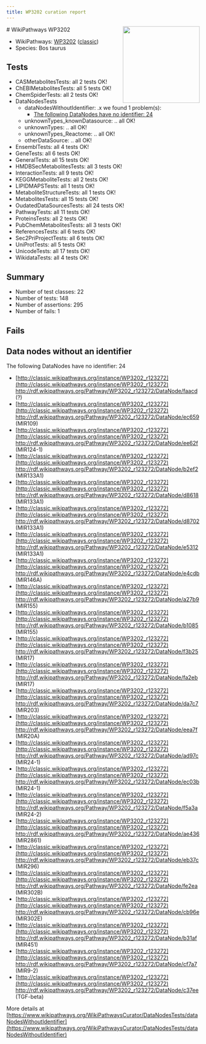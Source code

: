 ```yaml
---
title: WP3202 curation report
---
```


<img style="float: right; width: 200px" src="https://upload.wikimedia.org/wikipedia/commons/thumb/8/83/Wplogo_with_text_500.png/640px-Wplogo_with_text_500.png" />
# WikiPathways WP3202

* WikiPathways: [WP3202](https://wikipathways.org/pathways/WP3202) ([classic](https://classic.wikipathways.org/instance/WP3202))
* Species: Bos taurus
## Tests
* CASMetabolitesTests: all 2 tests OK!
* ChEBIMetabolitesTests: all 5 tests OK!
* ChemSpiderTests: all 2 tests OK!
* DataNodesTests
    * dataNodesWithoutIdentifier: .x we found 1 problem(s):
        * [The following DataNodes have no identifier: 24](#8792c4b3)
    * unknownTypes_knownDatasource: .. all OK!
    * unknownTypes: .. all OK!
    * unknownTypes_Reactome: .. all OK!
    * otherDataSource: .. all OK!
* EnsemblTests: all 4 tests OK!
* GeneTests: all 6 tests OK!
* GeneralTests: all 15 tests OK!
* HMDBSecMetabolitesTests: all 3 tests OK!
* InteractionTests: all 9 tests OK!
* KEGGMetaboliteTests: all 2 tests OK!
* LIPIDMAPSTests: all 1 tests OK!
* MetaboliteStructureTests: all 1 tests OK!
* MetabolitesTests: all 15 tests OK!
* OudatedDataSourcesTests: all 24 tests OK!
* PathwayTests: all 11 tests OK!
* ProteinsTests: all 2 tests OK!
* PubChemMetabolitesTests: all 3 tests OK!
* ReferencesTests: all 6 tests OK!
* Sec2PriProjectTests: all 6 tests OK!
* UniProtTests: all 5 tests OK!
* UnicodeTests: all 17 tests OK!
* WikidataTests: all 4 tests OK!


## Summary

* Number of test classes: 22
* Number of tests: 148
* Number of assertions: 295
* Number of fails: 1

## Fails

<a name="8792c4b3" />

## Data nodes without an identifier

The following DataNodes have no identifier: 24

* [http://classic.wikipathways.org/instance/WP3202_r123272](http://classic.wikipathways.org/instance/WP3202_r123272) http://rdf.wikipathways.org/Pathway/WP3202_r123272/DataNode/faacd (?)
* [http://classic.wikipathways.org/instance/WP3202_r123272](http://classic.wikipathways.org/instance/WP3202_r123272) http://rdf.wikipathways.org/Pathway/WP3202_r123272/DataNode/ec659 (MIR109)
* [http://classic.wikipathways.org/instance/WP3202_r123272](http://classic.wikipathways.org/instance/WP3202_r123272) http://rdf.wikipathways.org/Pathway/WP3202_r123272/DataNode/ee62f (MIR124-1)
* [http://classic.wikipathways.org/instance/WP3202_r123272](http://classic.wikipathways.org/instance/WP3202_r123272) http://rdf.wikipathways.org/Pathway/WP3202_r123272/DataNode/b2ef2 (MIR133A1)
* [http://classic.wikipathways.org/instance/WP3202_r123272](http://classic.wikipathways.org/instance/WP3202_r123272) http://rdf.wikipathways.org/Pathway/WP3202_r123272/DataNode/d8618 (MIR133A1)
* [http://classic.wikipathways.org/instance/WP3202_r123272](http://classic.wikipathways.org/instance/WP3202_r123272) http://rdf.wikipathways.org/Pathway/WP3202_r123272/DataNode/d8702 (MIR133A1)
* [http://classic.wikipathways.org/instance/WP3202_r123272](http://classic.wikipathways.org/instance/WP3202_r123272) http://rdf.wikipathways.org/Pathway/WP3202_r123272/DataNode/e5312 (MIR133A1)
* [http://classic.wikipathways.org/instance/WP3202_r123272](http://classic.wikipathways.org/instance/WP3202_r123272) http://rdf.wikipathways.org/Pathway/WP3202_r123272/DataNode/e4cdb (MIR146A)
* [http://classic.wikipathways.org/instance/WP3202_r123272](http://classic.wikipathways.org/instance/WP3202_r123272) http://rdf.wikipathways.org/Pathway/WP3202_r123272/DataNode/a27b9 (MIR155)
* [http://classic.wikipathways.org/instance/WP3202_r123272](http://classic.wikipathways.org/instance/WP3202_r123272) http://rdf.wikipathways.org/Pathway/WP3202_r123272/DataNode/b1085 (MIR155)
* [http://classic.wikipathways.org/instance/WP3202_r123272](http://classic.wikipathways.org/instance/WP3202_r123272) http://rdf.wikipathways.org/Pathway/WP3202_r123272/DataNode/f3b25 (MIR17)
* [http://classic.wikipathways.org/instance/WP3202_r123272](http://classic.wikipathways.org/instance/WP3202_r123272) http://rdf.wikipathways.org/Pathway/WP3202_r123272/DataNode/fa2eb (MIR17)
* [http://classic.wikipathways.org/instance/WP3202_r123272](http://classic.wikipathways.org/instance/WP3202_r123272) http://rdf.wikipathways.org/Pathway/WP3202_r123272/DataNode/da7c7 (MIR203)
* [http://classic.wikipathways.org/instance/WP3202_r123272](http://classic.wikipathways.org/instance/WP3202_r123272) http://rdf.wikipathways.org/Pathway/WP3202_r123272/DataNode/eea7f (MIR20A)
* [http://classic.wikipathways.org/instance/WP3202_r123272](http://classic.wikipathways.org/instance/WP3202_r123272) http://rdf.wikipathways.org/Pathway/WP3202_r123272/DataNode/ad97c (MIR24-1)
* [http://classic.wikipathways.org/instance/WP3202_r123272](http://classic.wikipathways.org/instance/WP3202_r123272) http://rdf.wikipathways.org/Pathway/WP3202_r123272/DataNode/ec03b (MIR24-1)
* [http://classic.wikipathways.org/instance/WP3202_r123272](http://classic.wikipathways.org/instance/WP3202_r123272) http://rdf.wikipathways.org/Pathway/WP3202_r123272/DataNode/f5a3a (MIR24-2)
* [http://classic.wikipathways.org/instance/WP3202_r123272](http://classic.wikipathways.org/instance/WP3202_r123272) http://rdf.wikipathways.org/Pathway/WP3202_r123272/DataNode/ae436 (MIR2861)
* [http://classic.wikipathways.org/instance/WP3202_r123272](http://classic.wikipathways.org/instance/WP3202_r123272) http://rdf.wikipathways.org/Pathway/WP3202_r123272/DataNode/eb37c (MIR296)
* [http://classic.wikipathways.org/instance/WP3202_r123272](http://classic.wikipathways.org/instance/WP3202_r123272) http://rdf.wikipathways.org/Pathway/WP3202_r123272/DataNode/fe2ea (MIR302B)
* [http://classic.wikipathways.org/instance/WP3202_r123272](http://classic.wikipathways.org/instance/WP3202_r123272) http://rdf.wikipathways.org/Pathway/WP3202_r123272/DataNode/cb96e (MIR302E)
* [http://classic.wikipathways.org/instance/WP3202_r123272](http://classic.wikipathways.org/instance/WP3202_r123272) http://rdf.wikipathways.org/Pathway/WP3202_r123272/DataNode/b31af (MIR451)
* [http://classic.wikipathways.org/instance/WP3202_r123272](http://classic.wikipathways.org/instance/WP3202_r123272) http://rdf.wikipathways.org/Pathway/WP3202_r123272/DataNode/cf7a7 (MIR9-2)
* [http://classic.wikipathways.org/instance/WP3202_r123272](http://classic.wikipathways.org/instance/WP3202_r123272) http://rdf.wikipathways.org/Pathway/WP3202_r123272/DataNode/c37ee (TGF-beta)


More details at [https://www.wikipathways.org/WikiPathwaysCurator/DataNodesTests/dataNodesWithoutIdentifier](https://www.wikipathways.org/WikiPathwaysCurator/DataNodesTests/dataNodesWithoutIdentifier)


